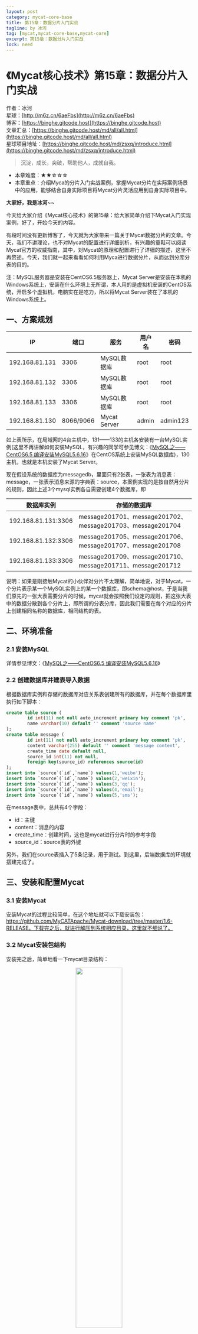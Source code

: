 ```yaml
---
layout: post
category: mycat-core-base
title: 第15章：数据分片入门实战
tagline: by 冰河
tag: [mycat,mycat-core-base,mycat-core]
excerpt: 第15章：数据分片入门实战
lock: need
---
```


# 《Mycat核心技术》第15章：数据分片入门实战

作者：冰河
<br/>星球：[http://m6z.cn/6aeFbs](http://m6z.cn/6aeFbs)
<br/>博客：[https://binghe.gitcode.host](https://binghe.gitcode.host)
<br/>文章汇总：[https://binghe.gitcode.host/md/all/all.html](https://binghe.gitcode.host/md/all/all.html)
<br/>星球项目地址：[https://binghe.gitcode.host/md/zsxq/introduce.html](https://binghe.gitcode.host/md/zsxq/introduce.html)

> 沉淀，成长，突破，帮助他人，成就自我。

* 本章难度：★★☆☆☆
* 本章重点：介绍Myca的分片入门实战案例，掌握Mycat分片在实际案例场景中的应用，能够结合自身实际项目将Mycat分片灵活应用到自身实际项目中。

**大家好，我是冰河~~**

今天给大家介绍《Mycat核心技术》的第15章：给大家简单介绍下Mycat入门实现案例，好了，开始今天的内容。

 有段时间没有更新博客了，今天就为大家带来一篇关于Mycat数据分片的文章。今天，我们不讲理论，也不对Mycat的配置进行详细剖析，有兴趣的童鞋可以阅读Mycat官方的权威指南，其中，对Mycat的原理和配置进行了详细的描述，这里不再赘述。今天，我们就一起来看看如何利用Myca进行数据分片，从而达到分库分表的目的。

注：MySQL服务器是安装在CentOS6.5服务器上，Mycat Server是安装在本机的Windows系统上，安装在什么环境上无所谓，本人用的是虚拟机安装的CentOS系统，开启多个虚拟机，电脑实在是吃力，所以将Mycat Server装在了本机的Windows系统上。

## 一、方案规划

| IP             | 端口      | 服务         | 用户名 | 密码     |
| -------------- | --------- | ------------ | ------ | -------- |
| 192.168.81.131 | 3306      | MySQL数据库  | root   | root     |
| 192.168.81.132 | 3306      | MySQL数据库  | root   | root     |
| 192.168.81.133 | 3306      | MySQL数据库  | root   | root     |
| 192.168.81.130 | 8066/9066 | Mycat Server | admin  | admin123 |

如上表所示，在局域网的4台主机中，131——133的主机各安装有一台MySQL实例(这里不再讲解如何安装MySQL，有兴趣的同学可参见博文：《[MySQL之——CentOS6.5 编译安装MySQL5.6.16](http://blog.csdn.net/l1028386804/article/details/52181103)》在CentOS系统上安装MySQL数据库)，130主机，也就是本机安装了Mycat Server。

现在假设系统的数据库为messagedb，里面只有2张表，一张表为消息表：message，一张表示消息来源的字典表：source，本案例实现的是按自然月分片的规则，因此上述3个mysql实例各自需要创建4个数据库，即

| 数据库实例          | 存储的数据库                                               |
| ------------------- | ---------------------------------------------------------- |
| 192.168.81.131:3306 | message201701、message201702、message201703、message201704 |
| 192.168.81.132:3306 | message201705、message201706、message201707、message201708 |
| 192.168.81.133:3306 | message201709、message201710、message201711、message201712 |

说明：如果是刚接触Mycat的小伙伴对分片不太理解，简单地说，对于Mycat，一个分片表示某一个MySQL实例上的某一个数据库，即schema@host，于是当我们原先的一张大表需要分片的时候，mycat就会按照我们设定的规则，把这张大表中的数据分散到各个分片上，即所谓的分表分库，因此我们需要在每个对应的分片上创建相同名称的数据库，相同结构的表。

## 二、环境准备

### 2.1 安装MySQL

详情参见博文：《[MySQL之——CentOS6.5 编译安装MySQL5.6.16](http://blog.csdn.net/l1028386804/article/details/52181103)》

### 2.2 创建数据库并建表导入数据

根据数据库实例和存储的数据库对应关系表创建所有的数据库，并在每个数据库里执行如下脚本：

```sql
create table source (
        id int(11) not null auto_increment primary key comment 'pk',
        name varchar(10) default '' comment 'source name'
);
create table message (
        id int(11) not null auto_increment primary key comment 'pk',
        content varchar(255) default '' comment 'message content',
        create_time date default null,
        source_id int(11) not null,
        foreign key(source_id) references source(id)
);
insert into `source`(`id`,`name`) values(1,'weibo');
insert into `source`(`id`,`name`) values(2,'weixin');
insert into `source`(`id`,`name`) values(3,'qq');
insert into `source`(`id`,`name`) values(4,'email');
insert into `source`(`id`,`name`) values(5,'sms');
```

在message表中，总共有4个字段：

* id：主键
* content：消息的内容
* create_time：创建时间，这也是mycat进行分片时的参考字段
* source_id：source表的外键

另外，我们在source表插入了5条记录，用于测试。到这里，后端数据库的环境就搭建完成了。

## 三、安装和配置Mycat

### 3.1 安装Mycat

安装Mycat的过程比较简单，在这个地址就可以下载安装包：https://github.com/MyCATApache/Mycat-download/tree/master/1.6-RELEASE。下载完之后，就进行解压到系统相应目录，这里就不细说了。

### 3.2 Mycat安装包结构

安装完之后，简单地看一下mycat目录结构：

<div align="center">
    <img src="https://binghe.gitcode.host/assets/images/core/mycat/2023-08-25-001.jpg?raw=true" width="50%">
    <br/>
</div>


### 3.3 启动Mycat

WIndows下启动需要以管理员身份打开命令行窗口，cd 到Mycat的bin目录下，或者将Mycat的 安装目录加入系统的环境变量path目录里，首先输入命令mycat install进行mycat服务的安装操作，然后 输入命令mycat start 启动Mycat Server。

Linux下进入Mycat的bin目录直接输入./mycat start 启动Mycat Server。

Mycat提供了两个端口，其中，9066端口是管理端口，提供查看当前系统节点的情况，报告心跳状态等相关系统监控的功能，8066是数据端口，相当于数据库的访问端口。我们可以使用mysql命令访问这里两个端口

```sql
mysql -h[mycat_host] -u[mycat_user] -p[mycat_passwd] -P [8066|9066]
```

同时，我们也可以修改这两个端口。

那么mycat_user和mycat_passwd是如何配置呢，下面就需要介绍mycat中最主要的3个配置文件：server.xml，schema.xml和rule.xml。

### 3.4 server.xml

该配置文件是用于配置mycat的系统信息，主要有两个标签：system和user。这里的user就是上述访问mycat服务的用户，不是后端数据库的用户。如果我们使用默认的配置，server.xml大概是这样的：

```html
<?xml version="1.0" encoding="UTF-8"?>
<!DOCTYPE mycat:server SYSTEM "server.dtd">
<mycat:server xmlns:mycat="http://io.mycat/">
        <system>
                <property name="useSqlStat">0</property>  
                <property name="useGlobleTableCheck">0</property> 
                <property name="sequnceHandlerType">2</property>
                <property name="processorBufferPoolType">0</property>
                <property name="useOffHeapForMerge">1</property>
                <property name="memoryPageSize">1m</property>
                <property name="spillsFileBufferSize">1k</property>
                <property name="useStreamOutput">0</property>
                <property name="systemReserveMemorySize">384m</property>
        </system>
 
        <user name="admin">
                <property name="password">admin123</property>
                <property name="schemas">messagedb</property>
        </user>
</mycat:server>
```

user标签下schemas属性表示该用户可以访问的数据库，可以定义多个数据库，用英文逗号隔开。schemas定义的数据库，一定要配置在后面的schema.xml文件对应的逻辑库，否则会提示无法访问。

### 3.5 schema.xml

schema配置文件比较复杂，也是最关键的一个配置文件，定义了mycat中的逻辑库、逻辑表，和分片的相关信息。配置如下：

```html
<?xml version="1.0"?>
<!DOCTYPE mycat:schema SYSTEM "schema.dtd">
<mycat:schema xmlns:mycat="http://io.mycat/">
 
        <schema name="messagedb" checkSQLschema="false" sqlMaxLimit="100">
                <table name="message" dataNode="dn1,dn2,dn3,dn4,dn5,dn6,dn7,dn8,dn9,dn10,dn11,dn12" rule="sharding-by-month" />
                <!-- global table is auto cloned to all defined data nodes ,so can join
                        with any table whose sharding node is in the same data node -->
                <table name="source" primaryKey="id" type="global" dataNode="dn1,dn2,dn3,dn4,dn5,dn6,dn7,dn8,dn9,dn10,dn11,dn12" />
        </schema>
        <dataNode name="dn1" dataHost="mysql-01" database="message201701" />
        <dataNode name="dn2" dataHost="mysql-01" database="message201702" />
        <dataNode name="dn3" dataHost="mysql-01" database="message201703" />
        <dataNode name="dn4" dataHost="mysql-01" database="message201704" />
        <dataNode name="dn5" dataHost="mysql-02" database="message201705" />
        <dataNode name="dn6" dataHost="mysql-02" database="message201706" />
        <dataNode name="dn7" dataHost="mysql-02" database="message201707" />
        <dataNode name="dn8" dataHost="mysql-02" database="message201708" />
        <dataNode name="dn9" dataHost="mysql-03" database="message201709" />
        <dataNode name="dn10" dataHost="mysql-03" database="message201710" />
        <dataNode name="dn11" dataHost="mysql-03" database="message201711" />
        <dataNode name="dn12" dataHost="mysql-03" database="message201712" />
 
        <dataHost name="mysql-01" maxCon="1000" minCon="10" balance="0"
                          writeType="0" dbType="mysql" dbDriver="native" switchType="-1">
                <heartbeat>select user()</heartbeat>
                <writeHost host="hostM1" url="192.168.81.131:3306" user="root"
                                   password="root">
                </writeHost>
        </dataHost>
 
        <dataHost name="mysql-02" maxCon="1000" minCon="10" balance="0"
                          writeType="0" dbType="mysql" dbDriver="native" switchType="-1">
                <heartbeat>select user()</heartbeat>
                <writeHost host="hostM2" url="192.168.81.132:3306" user="root"
                                   password="root">
                </writeHost>
        </dataHost>
 
        <dataHost name="mysql-03" maxCon="1000" minCon="10" balance="0"
                          writeType="0" dbType="mysql" dbDriver="native" switchType="-1">
                <heartbeat>select user()</heartbeat>
                <writeHost host="hostM3" url="192.168.81.133:3306" user="root"
                                   password="root">
                </writeHost>
        </dataHost>
</mycat:schema>
```

几点要说明一下：

-   schema标签定义逻辑库，其下table子标签定义逻辑表，datanode属性定义该逻辑表需要分布到哪几个分片上，rule属性表示使用何种分片规则，这里我们选择sharding-by-month，这个规则的名称是自定义的，只要和后面的rule.xml对应起来即可
-   source表是一张全局表，这里需要使用type=”global”来定义，这样mycat就可以帮我们在指定的分片上克隆相同的数据，这对join查询是非常有好处的。
-   datanode标签定义了分片，datahost是主机名，对应dataHost标签的name属性值，database定义该主机数据库实例上的具体数据库名。
-   dataHost标签定义数据库实例，其下heartbeart标签表示心跳检测所使用的方法，writeHost标签定义写数据的实例，另外还有readHost标签可以定义读数据的实例，这里不考虑读写分离，仅使用写实例，因此需要把balance属性设置为0
-   其他属性可以自行查阅官方权威指南
-   最后，出于规范和安全考虑，最好不使用数据库的root用户，而是另外再创建一个用于mycat访问的用户。

### 3.6 rule.xml

rule.xml中定义了很多分片的规则，具体规则的算法可以参考官方权威指南，这里我们直接使用默认的就可以了，其中按自然月的分片规则配置如下：

```html
<?xml version="1.0" encoding="UTF-8"?>
<!-- - - Licensed under the Apache License, Version 2.0 (the "License"); 
	- you may not use this file except in compliance with the License. - You 
	may obtain a copy of the License at - - http://www.apache.org/licenses/LICENSE-2.0 
	- - Unless required by applicable law or agreed to in writing, software - 
	distributed under the License is distributed on an "AS IS" BASIS, - WITHOUT 
	WARRANTIES OR CONDITIONS OF ANY KIND, either express or implied. - See the 
	License for the specific language governing permissions and - limitations 
	under the License. -->
<!DOCTYPE mycat:rule SYSTEM "rule.dtd">
<mycat:rule xmlns:mycat="http://io.mycat/">
	 <tableRule name="sharding-by-month">
                <rule>
                        <columns>create_time</columns>
                        <algorithm>partbymonth</algorithm>
                </rule>
        </tableRule>
		<function name="partbymonth"
                class="io.mycat.route.function.PartitionByMonth">
                <property name="dateFormat">yyyy-MM-dd</property>
                <property name="sBeginDate">2017-01-01</property>
        </function>
</mycat:rule>
```

-   tableRule标签定义分片规则的，其下columns标签表示对数据库表中的哪个字段应用规则，algorithm指定实现算法的名称，对应的是function标签中的name属性值
-   function标签定义对应的实现类，以及参数，包括dateFormat（日期格式）和sBeginDate（起始日期）

说明：起始日期是用来计算数据所在的分片位置，例如2017年1月的message就会找到第1个分片，即dn1，2017年12月的message就会找到第12个分片，即dn12，但是如果出现了2018年1月的message，mycat就会去找第13个分片，但是配置文件中又没有对应的配置，那么就会抛出无法找到分片的错误。

综上：server.xml定义了访问mycat服务的用户，以及该用户授权的数据库（逻辑库），schema.xml定义了具体的逻辑库，逻辑表，以及分片和数据库实例的信息，rule.xml分片规则和实现类。

## 四、测试

到这里已经完成了mycat的配置文件，但先不急着往里面灌数据，我们先访问管理端口9066，看一下运行情况：

```sql
C:\Users\binghe>mysql -uadmin -padmin123 -P9066
Welcome to the MySQL monitor.  Commands end with ; or \g.
Your MySQL connection id is 7
Server version: 5.6.29-mycat-1.6-RELEASE-20161028204710 MyCat Server (monitor)

Copyright (c) 2000, 2016, Oracle and/or its affiliates. All rights reserved.

Oracle is a registered trademark of Oracle Corporation and/or its
affiliates. Other names may be trademarks of their respective
owners.

Type 'help;' or '\h' for help. Type '\c' to clear the current input statement.

mysql> show @@datanode;
+------+------------------------+-------+-------+--------+------+------+---------+------------+----------+---------+---------------+
| NAME | DATHOST                | INDEX | TYPE  | ACTIVE | IDLE | SIZE | EXECUTE | TOTAL_TIME | MAX_TIME | MAX_SQL | RECOVERY_TIME |
+------+------------------------+-------+-------+--------+------+------+---------+------------+----------+---------+---------------+
| dn1  | mysql-01/message201701 |     0 | mysql |      0 |    4 | 1000 |     412 |          0 |        0 |       0 |            -1 |
| dn10 | mysql-03/message201710 |     0 | mysql |      0 |    0 | 1000 |      11 |          0 |        0 |       0 |            -1 |
| dn11 | mysql-03/message201711 |     0 | mysql |      0 |    8 | 1000 |      16 |          0 |        0 |       0 |            -1 |
| dn12 | mysql-03/message201712 |     0 | mysql |      0 |    1 | 1000 |     412 |          0 |        0 |       0 |            -1 |
| dn2  | mysql-01/message201702 |     0 | mysql |      0 |    2 | 1000 |       9 |          0 |        0 |       0 |            -1 |
| dn3  | mysql-01/message201703 |     0 | mysql |      0 |    4 | 1000 |      11 |          0 |        0 |       0 |            -1 |
| dn4  | mysql-01/message201704 |     0 | mysql |      0 |    2 | 1000 |       9 |          0 |        0 |       0 |            -1 |
| dn5  | mysql-02/message201705 |     0 | mysql |      0 |    4 | 1000 |     413 |          0 |        0 |       0 |            -1 |
| dn6  | mysql-02/message201706 |     0 | mysql |      0 |    2 | 1000 |       9 |          0 |        0 |       0 |            -1 |
| dn7  | mysql-02/message201707 |     0 | mysql |      0 |    4 | 1000 |      11 |          0 |        0 |       0 |            -1 |
| dn8  | mysql-02/message201708 |     0 | mysql |      0 |    2 | 1000 |       9 |          0 |        0 |       0 |            -1 |
| dn9  | mysql-03/message201709 |     0 | mysql |      0 |    0 | 1000 |      11 |          0 |        0 |       0 |            -1 |
+------+------------------------+-------+-------+--------+------+------+---------+------------+----------+---------+---------------+
12 rows in set (0.00 sec)

mysql> show @@heartbeat;
+--------+-------+----------------+------+---------+-------+--------+---------+--------------+---------------------+-------+
| NAME   | TYPE  | HOST           | PORT | RS_CODE | RETRY | STATUS | TIMEOUT | EXECUTE_TIME | LAST_ACTIVE_TIME    | STOP  |
+--------+-------+----------------+------+---------+-------+--------+---------+--------------+---------------------+-------+
| hostM2 | mysql | 192.168.81.132 | 3306 |       1 |     0 | idle   |       0 | 1,1,1        | 2017-03-04 14:22:59 | false |
| hostM1 | mysql | 192.168.81.131 | 3306 |       1 |     0 | idle   |       0 | 1,1,1        | 2017-03-04 14:22:59 | false |
| hostM3 | mysql | 192.168.81.133 | 3306 |       1 |     0 | idle   |       0 | 2,1,1        | 2017-03-04 14:22:59 | false |
+--------+-------+----------------+------+---------+-------+--------+---------+--------------+---------------------+-------+
3 rows in set (0.00 sec)

mysql>
```

如果看到各个节点都已经出现，并且心跳状态RS_CODE=1，则表示后端数据库连接正常。

现在我们用JDBC的方式批量插入1000万数据：

```java
package com.mycat.test;

import java.sql.Connection;
import java.sql.Date;
import java.sql.DriverManager;
import java.sql.PreparedStatement;
import java.sql.SQLException;
import java.util.Calendar;
import java.util.Random;

import org.junit.Test;

/**
 * 测试Mycat
 * @author binghe
 *
 */
public class TestMycat {
	private static final String driver = "com.mysql.jdbc.Driver";
	private static final String url = "jdbc:mysql://127.0.0.1:8066/messagedb?useServerPrepStmts=false&rewriteBatchedStatements=true";
	private static final String username = "admin";
	private static final String password = "admin123";
 
	@Test
	public void test() throws SQLException {
		Calendar calendar = Calendar.getInstance();
		Random random = new Random();
		calendar.set(2017, 0, 1, 0, 0, 0);
	
		Connection connection = null;
		PreparedStatement ps = null;
		try {
			Class.forName(driver);
			connection = (Connection) DriverManager.getConnection(url, username, password);
			connection.setAutoCommit(false);
			String sql = "insert into message(`content`, `create_time`, `source_id`) values(?,?,?)";
			ps = connection.prepareStatement(sql);
			long start = System.currentTimeMillis();
			for (int i = 0; i < 10000000; i++) {
				ps.setString(1, System.currentTimeMillis() + "");
				long randomtime = calendar.getTimeInMillis() + (random.nextInt(365) + 1) * 86400 * 1000l;
				Date date = new Date(randomtime);
				int source_id = random.nextInt(5) + 1;
				ps.setDate(2, date);
				ps.setInt(3, source_id);
				ps.addBatch();
				if (i != 0 && i % 10000 == 0) {
					System.out.println("execute batch : " + i);
					ps.executeBatch();
				}
			}
			ps.executeBatch();
			connection.commit();
			System.out.println(System.currentTimeMillis() - start);
		} catch (SQLException | ClassNotFoundException e) {
			e.printStackTrace();
		} finally {
			if (ps != null)
				ps.close();
			if (connection != null)
				connection.close();
		}
	}
 
}
```

如果运行的时候报错： Multi-statement transaction required more than ‘max_binlog_cache_size’ bytes of storage;，可以适当调大一下my.cnf下的max_binlog_cache_size参数。

## 五、验证

最后我们来检验一下分片的结果，其中message表中的数据根据create_time的值按月进行了分片，而source表作为全局表，则其数据出现在了每个分片上，下面贴出部分结果

```sql
mysql -h192.168.81.131 -uroot -proot -P3306 -e "select min(create_time),max(create_time) from message201702.message;": 
+------------------+------------------+
| min(create_time) | max(create_time) |
+------------------+------------------+
| 2017-02-01       | 2017-02-28       |
+------------------+------------------+
 
mysql -h192.168.81.132 -uroot -proot -P3306 -e "select min(create_time),max(create_time) from message201705.message;": 
+------------------+------------------+
| min(create_time) | max(create_time) |
+------------------+------------------+
| 2017-05-01       | 2017-05-31       |
+------------------+------------------+
 
mysql -h192.168.81.133 -uroot -proot -P3306 -e "select min(create_time),max(create_time) from message201709.message;": 
+------------------+------------------+
| min(create_time) | max(create_time) |
+------------------+------------------+
| 2017-09-01       | 2017-09-30       |
+------------------+------------------+
```



```sql
mysql -h192.168.81.131 -uroot -proot -P3306 -e "select * from message201701.source"
+----+--------+
| id | name   |
+----+--------+
|  1 | weibo  |
|  2 | weixin |
|  3 | qq     |
|  4 | email  |
|  5 | sms    |
+----+--------+
 
mysql -h192.168.81.132 -uroot -proot -P3306 -e "select * from message201707.source"
+----+--------+
| id | name   |
+----+--------+
|  1 | weibo  |
|  2 | weixin |
|  3 | qq     |
|  4 | email  |
|  5 | sms    |
+----+--------+
 
mysql -h192.168.81.133 -uroot -proot -P3306 -e "select * from message201711.source"
+----+--------+
| id | name   |
+----+--------+
|  1 | weibo  |
|  2 | weixin |
|  3 | qq     |
|  4 | email  |
|  5 | sms    |
+----+--------+
```

## 六、总结

本文就mycat分片的特性进行一次实战操作，完成了部署mycat-server以及后端mysql数据库，并以按自然月为分片规则进行了相关的配置，最后做了一个小的测试来验证分片功能的正确性。

mycat还有其他比较强大的特性还有待进一步的研究使用，下一步的工作：

* 完成读写分离的配置和测试
* 整合zookeeper实现高可用集群

**好了，今天就到这儿吧，我是冰河，我们下期见~~**

## 星球服务

加入星球，你将获得：

1.项目学习：微服务入门必备的SpringCloud  Alibaba实战项目、手写RPC项目—所有大厂都需要的项目【含上百个经典面试题】、深度解析Spring6核心技术—只要学习Java就必须深度掌握的框架【含数十个经典思考题】、Seckill秒杀系统项目—进大厂必备高并发、高性能和高可用技能。

2.框架源码：手写RPC项目—所有大厂都需要的项目【含上百个经典面试题】、深度解析Spring6核心技术—只要学习Java就必须深度掌握的框架【含数十个经典思考题】。

3.硬核技术：深入理解高并发系列（全册）、深入理解JVM系列（全册）、深入浅出Java设计模式（全册）、MySQL核心知识（全册）。

4.技术小册：深入理解高并发编程（第1版）、深入理解高并发编程（第2版）、从零开始手写RPC框架、SpringCloud  Alibaba实战、冰河的渗透实战笔记、MySQL核心知识手册、Spring IOC核心技术、Nginx核心技术、面经手册等。

5.技术与就业指导：提供相关就业辅导和未来发展指引，冰河从初级程序员不断沉淀，成长，突破，一路成长为互联网资深技术专家，相信我的经历和经验对你有所帮助。

冰河的知识星球是一个简单、干净、纯粹交流技术的星球，不吹水，目前加入享5折优惠，价值远超门票。加入星球的用户，记得添加冰河微信：hacker_binghe，冰河拉你进星球专属VIP交流群。

## 星球重磅福利

跟冰河一起从根本上提升自己的技术能力，架构思维和设计思路，以及突破自身职场瓶颈，冰河特推出重大优惠活动，扫码领券进行星球，**直接立减149元，相当于5折，** 这已经是星球最大优惠力度！

<div align="center">
    <img src="https://binghe.gitcode.host/images/personal/xingqiu_149.png?raw=true" width="80%">
    <br/>
</div>

领券加入星球，跟冰河一起学习《SpringCloud Alibaba实战》、《手撸RPC专栏》和《Spring6核心技术》，更有已经上新的《大规模分布式Seckill秒杀系统》，从零开始介绍原理、设计架构、手撸代码。后续更有硬核中间件项目和业务项目，而这些都是你升职加薪必备的基础技能。

**100多元就能学这么多硬核技术、中间件项目和大厂秒杀系统，如果是我，我会买他个终身会员！**

## 其他方式加入星球

* **链接** ：打开链接 [http://m6z.cn/6aeFbs](http://m6z.cn/6aeFbs) 加入星球。
* **回复** ：在公众号 **冰河技术** 回复 **星球** 领取优惠券加入星球。

**特别提醒：** 苹果用户进圈或续费，请加微信 **hacker_binghe** 扫二维码，或者去公众号 **冰河技术** 回复 **星球** 扫二维码加入星球。

## 星球规划

后续冰河还会在星球更新大规模中间件项目和深度剖析核心技术的专栏，目前已经规划的专栏如下所示。

### 中间件项目

* 《大规模分布式定时调度中间件项目实战（非Demo）》：全程手撸代码。
* 《大规模分布式IM（即时通讯）项目实战（非Demo）》：全程手撸代码。
* 《大规模分布式网关项目实战（非Demo）》：全程手撸代码。
* 《手写Redis》：全程手撸代码。
* 《手写JVM》全程手撸代码。

### 超硬核项目

* 《从零落地秒杀系统项目》：全程手撸代码，在阿里云实现压测（**已上新**）。
* 《大规模电商系统商品详情页项目》：全程手撸代码，在阿里云实现压测。
* 其他待规划的实战项目，小伙伴们也可以提一些自己想学的，想一起手撸的实战项目。。。


既然星球规划了这么多内容，那么肯定就会有小伙伴们提出疑问：这么多内容，能更新完吗？我的回答就是：一个个攻破呗，咱这星球干就干真实中间件项目，剖析硬核技术和项目，不做Demo。初衷就是能够让小伙伴们学到真正的核心技术，不再只是简单的做CRUD开发。所以，每个专栏都会是硬核内容，像《SpringCloud Alibaba实战》、《手撸RPC专栏》和《Spring6核心技术》就是很好的示例。后续的专栏只会比这些更加硬核，杜绝Demo开发。

小伙伴们跟着冰河认真学习，多动手，多思考，多分析，多总结，有问题及时在星球提问，相信在技术层面，都会有所提高。将学到的知识和技术及时运用到实际的工作当中，学以致用。星球中不少小伙伴都成为了公司的核心技术骨干，实现了升职加薪的目标。

## 联系冰河

### 加群交流

本群的宗旨是给大家提供一个良好的技术学习交流平台，所以杜绝一切广告！由于微信群人满 100 之后无法加入，请扫描下方二维码先添加作者 “冰河” 微信(hacker_binghe)，备注：`星球编号`。



<div align="center">
    <img src="https://binghe.gitcode.host/images/personal/hacker_binghe.jpg?raw=true" width="180px">
    <div style="font-size: 18px;">冰河微信</div>
    <br/>
</div>



### 公众号

分享各种编程语言、开发技术、分布式与微服务架构、分布式数据库、分布式事务、云原生、大数据与云计算技术和渗透技术。另外，还会分享各种面试题和面试技巧。内容在 **冰河技术** 微信公众号首发，强烈建议大家关注。

<div align="center">
    <img src="https://binghe.gitcode.host/images/personal/ice_wechat.jpg?raw=true" width="180px">
    <div style="font-size: 18px;">公众号：冰河技术</div>
    <br/>
</div>


### 视频号

定期分享各种编程语言、开发技术、分布式与微服务架构、分布式数据库、分布式事务、云原生、大数据与云计算技术和渗透技术。另外，还会分享各种面试题和面试技巧。

<div align="center">
    <img src="https://binghe.gitcode.host/images/personal/ice_video.png?raw=true" width="180px">
    <div style="font-size: 18px;">视频号：冰河技术</div>
    <br/>
</div>



### 星球

加入星球 **[冰河技术](http://m6z.cn/6aeFbs)**，可以获得本站点所有学习内容的指导与帮助。如果你遇到不能独立解决的问题，也可以添加冰河的微信：**hacker_binghe**， 我们一起沟通交流。另外，在星球中不只能学到实用的硬核技术，还能学习**实战项目**！

关注 [冰河技术](https://img-blog.csdnimg.cn/20210426115714643.jpg?raw=true)公众号，回复 `星球` 可以获取入场优惠券。

<div align="center">
    <img src="https://binghe.gitcode.host/images/personal/xingqiu.png?raw=true" width="180px">
    <div style="font-size: 18px;">知识星球：冰河技术</div>
    <br/>
</div>
